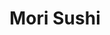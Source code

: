 ---
layout: place
title: "Mori Sushi"
permalink: /illinois/lake-in-the-hills/mori-sushi.html
stateAbbr: IL
stateName: Illinois
cityName: Lake in the Hills
seo:
  name: "Mori Sushi"
  type: Restaurant
  links: https://morisushirestaurant.com/
description: "Casual sushi spot with traditional & creative entrees, including mori rolls & black rice. Mori Sushi serves delicious sushi in Lake in the Hills, Illinois. Try fresh Japanese dishes for a great dining experience. Available for takeout, delivery, and dinner."
place_id: ChIJLVOHHnoSD4gRg7_C6eEwTuM
photos:
  - name: >-
      places/ChIJLVOHHnoSD4gRg7_C6eEwTuM/photos/AeeoHcIba8FntDJmUc2eFNdhyhRdRJwvLOxeN0w_Yu2H53zDnRZ12RXtM-nZBR9ptyO5dVFzhdleAMppYaNcVgGpsFNs9brt9hsVF1CA0Pd8FHU5rWrGnu-XznXeeB5gtHrUlN9-hXMNYP90cEAoqpAzOBUeGf8LfHmi2akMjVlj2ba8xQ7DBUVIOuFxF0WqlFmdR9x1GBXnJY4tfh06Qoq6QgeRGvHGO3iduKQresvdDEde7_GhxMzlz-IQmvWhqf8NDUWjgt03VvUKjGf6PGtJ_ghy3HivaXEDT9xhTFbwdU0lwg
    widthPx: 550
    heightPx: 310
    authorAttributions:
      - displayName: Mori Sushi
        uri: https://maps.google.com/maps/contrib/106699933816709213946
        photoUri: >-
          https://lh3.googleusercontent.com/a-/ALV-UjWB5jdnuUyXX2GUHnmO_RqqqqY_hbZAV70885U4mfZdvvN5ZCzc=s100-p-k-no-mo
    flagContentUri: >-
      https://www.google.com/local/imagery/report/?cb_client=maps_api_places.places_api&image_key=!1e10!2sAF1QipPhPlF5Pg8yjjIZMigSn4hnLcHqhNwlN8dgJgDi&hl=en-US
    googleMapsUri: >-
      https://www.google.com/maps/place//data=!3m4!1e2!3m2!1sAF1QipPhPlF5Pg8yjjIZMigSn4hnLcHqhNwlN8dgJgDi!2e10!4m2!3m1!1s0x880f127a1e87532d:0xe34e30e1e9c2bf83
  - name: >-
      places/ChIJLVOHHnoSD4gRg7_C6eEwTuM/photos/AeeoHcJ5DFBph1Abgp5Re6P4BX-hSwCnCW-lAMzXkPZRnKh1XscJhq6M_PzSADFi-zfHvm-2V0nTmqnXDoqNvUE0gxrM-UG1guP7pEZMemSVhJKCtTRrPf0U0q2kKgh70Bgp0Gt1LtOY8T725t-JmO3njykW9YQAUc4E1s7CTyzl5EA-Kur57rSIOedgO3bmD_97khr_fAuc1A_Nh8SyESuRJ_cNSewZAmxyN6vTIOri4WVGIz4sI7-jRCMWYCJOG-Uk-8X-ComI4899ZZer4-BbQEGrnxpu8kY3nvPhBuA5b3oqqw
    widthPx: 1600
    heightPx: 900
    authorAttributions:
      - displayName: Mori Sushi
        uri: https://maps.google.com/maps/contrib/106699933816709213946
        photoUri: >-
          https://lh3.googleusercontent.com/a-/ALV-UjWB5jdnuUyXX2GUHnmO_RqqqqY_hbZAV70885U4mfZdvvN5ZCzc=s100-p-k-no-mo
    flagContentUri: >-
      https://www.google.com/local/imagery/report/?cb_client=maps_api_places.places_api&image_key=!1e10!2sAF1QipOaYnw_-JGn1VdFAyqCrSW1qL6LWA9iY0MoYO1o&hl=en-US
    googleMapsUri: >-
      https://www.google.com/maps/place//data=!3m4!1e2!3m2!1sAF1QipOaYnw_-JGn1VdFAyqCrSW1qL6LWA9iY0MoYO1o!2e10!4m2!3m1!1s0x880f127a1e87532d:0xe34e30e1e9c2bf83
  - name: >-
      places/ChIJLVOHHnoSD4gRg7_C6eEwTuM/photos/AeeoHcLWHhI9zvPcwXFojeXMgIfR45gXVkmri0VTuRpdxdvWTy7uvV_X8ChpPTnKJJMxnkOQay7syGd_LPbBx8S1tpDwvYGQGef651z5wz6WpCkfpz0by_Z9mMQDY9BflfQp9z4MPgh9ZSjH48Md4rfq24WrF-qA7NB56uRjdSf3E_F9RvnwEKEvRvPBJbcWw-irxkIvBgzG2i6kEQbqxIC_2tWVmF82kygTLIa2YHKcfg3y47FZZrZg1Pu7Kq7On9GL2Wz68vvM6DeiieLECAncV0G8Do0M3qLdcJp2k8G0xhTEKf01fPvTCYyN3J6RJNFSjG1ArD6AWWUGiJrFmUTCqDZTvVI88wEJb7XTd9FbUqPMrvO3qPo8CSPbM5WMtKkdeI24cjKKQ7oFjd7auOZrmWuUSazpsQ1QNy441j0zoW00w2H-
    widthPx: 4032
    heightPx: 3024
    authorAttributions:
      - displayName: Jules S. Ro (Jules)
        uri: https://maps.google.com/maps/contrib/100069694868039395747
        photoUri: >-
          https://lh3.googleusercontent.com/a-/ALV-UjVlkCRgo5omLkKmVobiSTBK7YImaeMuMk7XlBzV5t7P7JwsWVYJMQ=s100-p-k-no-mo
    flagContentUri: >-
      https://www.google.com/local/imagery/report/?cb_client=maps_api_places.places_api&image_key=!1e10!2sCIHM0ogKEICAgIDr87vT1wE&hl=en-US
    googleMapsUri: >-
      https://www.google.com/maps/place//data=!3m4!1e2!3m2!1sCIHM0ogKEICAgIDr87vT1wE!2e10!4m2!3m1!1s0x880f127a1e87532d:0xe34e30e1e9c2bf83
  - name: >-
      places/ChIJLVOHHnoSD4gRg7_C6eEwTuM/photos/AeeoHcLSY7f3-lbeG8jc2wsD_8ifQtwiQ1W5NQe7Lfpjt0Qfx8GW9BbyuhbInZEMo75I-k4Q4o55mENehWS-jOJ4bUBzqRWndK6Ed6Z191KWGYQub9Bq8_bgk6Y30LMQrem3QxRZRLmfAmyVCjEsOmLn7QOrDCX2DZKsjzw-m0t1nkCU3D9c7Fq9Z7S710qijWx3fcuajkSRXag75sGxNFMcugT-I4P_p_BXH9sxYk6uwDVKiS92jLAduoJveLQMA9n-mmkIAlCNXmruyMY6aqIBKgHcqWXEPUcNKgaeezRvREd7AA
    widthPx: 3264
    heightPx: 2450
    authorAttributions:
      - displayName: Mori Sushi
        uri: https://maps.google.com/maps/contrib/106699933816709213946
        photoUri: >-
          https://lh3.googleusercontent.com/a-/ALV-UjWB5jdnuUyXX2GUHnmO_RqqqqY_hbZAV70885U4mfZdvvN5ZCzc=s100-p-k-no-mo
    flagContentUri: >-
      https://www.google.com/local/imagery/report/?cb_client=maps_api_places.places_api&image_key=!1e10!2sAF1QipOAEJC5n86pbMUCUYzrJyb_CwNAQ_SlMgdBUNZN&hl=en-US
    googleMapsUri: >-
      https://www.google.com/maps/place//data=!3m4!1e2!3m2!1sAF1QipOAEJC5n86pbMUCUYzrJyb_CwNAQ_SlMgdBUNZN!2e10!4m2!3m1!1s0x880f127a1e87532d:0xe34e30e1e9c2bf83
  - name: >-
      places/ChIJLVOHHnoSD4gRg7_C6eEwTuM/photos/AeeoHcKXmuhtcEQvbJiVe71lPQoP4-3SbPKIvaw2dYK1Sb1yZfUZZr5IFbEq2fJkwoTwbEXlWRwXaF9TmBk3ZcaTDrKNpBy3rUDUwL5JpazrvkBsN9CcvPV2Imk2wXJLf4uyqoQWs8uM-Pr46ffsde66reUNPQyvQucJzVT0bOMGKOngRvXzhFh6hAiOmXrCdwZwr4mccMngg-oH_zYekyuRjbnJg7b699ZC-oJ7g9F4drahsVWqlN4iySQUC9kxgBnixUvF8KKhS6-DFlMCtI9jlysAvMk-IgZYFasYjLwYktn-RbnjohxBKkbBswRXPan5QpmtpfObrTQKNd1I3ls70Zcv4w1VUpHtu4ur9XqVU_vAcutmKHm5aNCzMa03hjcWJ01-Csg0xUW5qPuEVhjJAnFR8z7fpRb-92hgd9VT_4majklI
    widthPx: 3000
    heightPx: 4000
    authorAttributions:
      - displayName: Patrick Page
        uri: https://maps.google.com/maps/contrib/103465965798553753185
        photoUri: >-
          https://lh3.googleusercontent.com/a/ACg8ocLO2iS9cWKDIo9rNHm3d9AymI4xnRpw6Dri0Zo1NlFJl9xdJQ=s100-p-k-no-mo
    flagContentUri: >-
      https://www.google.com/local/imagery/report/?cb_client=maps_api_places.places_api&image_key=!1e10!2sCIHM0ogKEICAgICnxJWqqQE&hl=en-US
    googleMapsUri: >-
      https://www.google.com/maps/place//data=!3m4!1e2!3m2!1sCIHM0ogKEICAgICnxJWqqQE!2e10!4m2!3m1!1s0x880f127a1e87532d:0xe34e30e1e9c2bf83
  - name: >-
      places/ChIJLVOHHnoSD4gRg7_C6eEwTuM/photos/AeeoHcJMZlYeKcy2TzGm5Ubxx-bVxofP6jioOfDpCEMPxXdmbuf159kmlTcydiIsO-o9pp0voxozMyE4gV1N_QCtYXxZhFTKW5mCQydlmdgmm4OZzfhyp2uNqhiHrMu5TFi-FXyoCiW53mG3s7Xt0Zlk65IpHY47pObamf2djdQRCoVVoiKtYon3PYALIFos6vS6aLd9bz_cYauxBh1ZR_Qjpq-bEBZq95P6LhgH9x_KQtqGj7D-r8miRMXcX-yHhzIgLIvUig7Idn5AeiKquUG9RO51JzNS5btBQK5dXnASgKMyaQ
    widthPx: 1600
    heightPx: 900
    authorAttributions:
      - displayName: Mori Sushi
        uri: https://maps.google.com/maps/contrib/106699933816709213946
        photoUri: >-
          https://lh3.googleusercontent.com/a-/ALV-UjWB5jdnuUyXX2GUHnmO_RqqqqY_hbZAV70885U4mfZdvvN5ZCzc=s100-p-k-no-mo
    flagContentUri: >-
      https://www.google.com/local/imagery/report/?cb_client=maps_api_places.places_api&image_key=!1e10!2sAF1QipMy1MzfEyv1bdCWX6wAcZITMqglbaPtna6qdHw1&hl=en-US
    googleMapsUri: >-
      https://www.google.com/maps/place//data=!3m4!1e2!3m2!1sAF1QipMy1MzfEyv1bdCWX6wAcZITMqglbaPtna6qdHw1!2e10!4m2!3m1!1s0x880f127a1e87532d:0xe34e30e1e9c2bf83
  - name: >-
      places/ChIJLVOHHnoSD4gRg7_C6eEwTuM/photos/AeeoHcLuCPLM68x5_qA78RP_cbj_KOAgOdz_Jol3EOnQigIddxfLcOZ4oCXjRAXOKzELYdKwHj8RXdBVmom9Sav43iPdycbQOT1g3M_yJr72U63UuIcLxFN4S6FvozynS3gG0cMsJlV_fU7WuUi9LtcfWe0ZjOSjG5W76Vu6T-EHZwtlTRyWvS9VWbAm_veDe2RR9_DAn7hhg1RM7X9ZlL38VB9C6ytyqtJnCSMHGliVIhmCXsizutF6t7vl5btZKk-DhoPK3PwYqxBmQlUYaZ2h4SB39shYkaK2MPjlLqwByv2Da4L4s_Il9wA5KPpbqR2VgcMfU6Z6RQZzDDuLOjAfHXqwSRdL47GKHwkiIFA2pAbEG7U2P-XPuxwgabU_WOMVkgFoRj-gRZ-j9ZmVNPkXZA61on3w9qNgt8odpSnEape-Pt_I
    widthPx: 3024
    heightPx: 4032
    authorAttributions:
      - displayName: Jules S. Ro (Jules)
        uri: https://maps.google.com/maps/contrib/100069694868039395747
        photoUri: >-
          https://lh3.googleusercontent.com/a-/ALV-UjVlkCRgo5omLkKmVobiSTBK7YImaeMuMk7XlBzV5t7P7JwsWVYJMQ=s100-p-k-no-mo
    flagContentUri: >-
      https://www.google.com/local/imagery/report/?cb_client=maps_api_places.places_api&image_key=!1e10!2sCIHM0ogKEICAgIDr8_vysgE&hl=en-US
    googleMapsUri: >-
      https://www.google.com/maps/place//data=!3m4!1e2!3m2!1sCIHM0ogKEICAgIDr8_vysgE!2e10!4m2!3m1!1s0x880f127a1e87532d:0xe34e30e1e9c2bf83
  - name: >-
      places/ChIJLVOHHnoSD4gRg7_C6eEwTuM/photos/AeeoHcJug38H1tsaPvgGtKqdkkKf21_D41DwDLRB7n_DvOZBC4DDIIAxKZ2u9m4vou6PuiPcbrjeJ_ObMk6iAgdGk4G9qjc5o2Sv2q5k8XEEQWTbz7FExbfey4vByaJlGlU7i5_CkJIQo1zqWHpGECObawZSfjlduWaEaZemZT62INwimmmNzVb76MzODJS94qpK3vRSJkq_6USjad8prdU2Gcw5pErrboskNSC-GnwOGYlH9iyJKdD69tCdzkOmgjveJp3DbkYhL9It7LObXcqt6VfmnsKf18xcnHQk7RBXsmMuPA
    widthPx: 2703
    heightPx: 2703
    authorAttributions:
      - displayName: Mori Sushi
        uri: https://maps.google.com/maps/contrib/106699933816709213946
        photoUri: >-
          https://lh3.googleusercontent.com/a-/ALV-UjWB5jdnuUyXX2GUHnmO_RqqqqY_hbZAV70885U4mfZdvvN5ZCzc=s100-p-k-no-mo
    flagContentUri: >-
      https://www.google.com/local/imagery/report/?cb_client=maps_api_places.places_api&image_key=!1e10!2sAF1QipNlzXmMd62jWO9uGdGrlmn3rEFwYlNeVEW0skKd&hl=en-US
    googleMapsUri: >-
      https://www.google.com/maps/place//data=!3m4!1e2!3m2!1sAF1QipNlzXmMd62jWO9uGdGrlmn3rEFwYlNeVEW0skKd!2e10!4m2!3m1!1s0x880f127a1e87532d:0xe34e30e1e9c2bf83
  - name: >-
      places/ChIJLVOHHnoSD4gRg7_C6eEwTuM/photos/AeeoHcJBDUdteuKrDaI6iULaRMZDzTTQhs7Q-DYQpmKEkuFBSwUbjGQr37vifrp7wx2vC1poe82AVN6LSeR_DRhYceTxB78G6esX89TekPj3b2FkZawsP7BohWHHwngCVaUSLnA68UxVq_eIPcpe50ftrApsPOJdcjNVmHDzX8M-QB4wbiosPilpAcm3P6E6W6tOGdk1Cd9o0i9qoTwyiNu-gSjHTXV9jD_1ibkAn1vYjsC06r5OMIxZrXJMgEL7NrOZF4WaKXykKng-9q4dSRsTIItKWSre0DNjhgUrlklQo0SvXw
    widthPx: 3024
    heightPx: 3780
    authorAttributions:
      - displayName: Mori Sushi
        uri: https://maps.google.com/maps/contrib/106699933816709213946
        photoUri: >-
          https://lh3.googleusercontent.com/a-/ALV-UjWB5jdnuUyXX2GUHnmO_RqqqqY_hbZAV70885U4mfZdvvN5ZCzc=s100-p-k-no-mo
    flagContentUri: >-
      https://www.google.com/local/imagery/report/?cb_client=maps_api_places.places_api&image_key=!1e10!2sAF1QipNcdJOjf8U9FReCj1m5xD7-Mo_UAfd6GMlJ25LP&hl=en-US
    googleMapsUri: >-
      https://www.google.com/maps/place//data=!3m4!1e2!3m2!1sAF1QipNcdJOjf8U9FReCj1m5xD7-Mo_UAfd6GMlJ25LP!2e10!4m2!3m1!1s0x880f127a1e87532d:0xe34e30e1e9c2bf83
  - name: >-
      places/ChIJLVOHHnoSD4gRg7_C6eEwTuM/photos/AeeoHcKgoG_NvKnsU3qnBhdLwyxqAdwEY89NYD3ThuwMYJVZ9s0bG5_WFo3zsuCB5cHZq1XE__3RGebCJxtPlpmXE1xEhE3ZgQOo-ZGeX_GVxqQK4T5RpFhNwq1MoOiSjCuAo3qX6XwFZDVYRZgeIxMRekhh6bs2ubsjiWjTt11qF8zXYuBG_-iwziszU-WacNwCObM3fvqdM8s3GnpfceG0vec1Gg3oa60QnzwNCF9FfnLORxPTF5kaZLf7t_H7-PMC31IuNIQQsRcY6XcKoCOKkZQ8PALyEWGY2pwVuEOb9o35HQ
    widthPx: 1600
    heightPx: 900
    authorAttributions:
      - displayName: Mori Sushi
        uri: https://maps.google.com/maps/contrib/106699933816709213946
        photoUri: >-
          https://lh3.googleusercontent.com/a-/ALV-UjWB5jdnuUyXX2GUHnmO_RqqqqY_hbZAV70885U4mfZdvvN5ZCzc=s100-p-k-no-mo
    flagContentUri: >-
      https://www.google.com/local/imagery/report/?cb_client=maps_api_places.places_api&image_key=!1e10!2sAF1QipOhVtc5T_L9C5mJvQg6i0dgX6O-EJsONWIND4lE&hl=en-US
    googleMapsUri: >-
      https://www.google.com/maps/place//data=!3m4!1e2!3m2!1sAF1QipOhVtc5T_L9C5mJvQg6i0dgX6O-EJsONWIND4lE!2e10!4m2!3m1!1s0x880f127a1e87532d:0xe34e30e1e9c2bf83
address: 2124 W Algonquin Rd, Lake in the Hills, IL 60156, USA
street: 2124 W Algonquin Rd
city: Lake in the Hills
state: IL
zip: '60156'
country: USA
neighborhood: null
latitude: '42.176174'
longitude: '-88.327412'
accessibility_options:
  wheelchairAccessibleParking: true
  wheelchairAccessibleEntrance: true
  wheelchairAccessibleRestroom: true
  wheelchairAccessibleSeating: true
business_status: OPERATIONAL
name: Mori Sushi
google_maps_links:
  directionsUri: >-
    https://www.google.com/maps/dir//''/data=!4m7!4m6!1m1!4e2!1m2!1m1!1s0x880f127a1e87532d:0xe34e30e1e9c2bf83!3e0
  placeUri: https://maps.google.com/?cid=16379082641640701827
  writeAReviewUri: >-
    https://www.google.com/maps/place//data=!4m3!3m2!1s0x880f127a1e87532d:0xe34e30e1e9c2bf83!12e1
  reviewsUri: >-
    https://www.google.com/maps/place//data=!4m4!3m3!1s0x880f127a1e87532d:0xe34e30e1e9c2bf83!9m1!1b1
  photosUri: >-
    https://www.google.com/maps/place//data=!4m3!3m2!1s0x880f127a1e87532d:0xe34e30e1e9c2bf83!10e5
primary_type: Sushi Restaurant
opening_hours:
  regular: null
  current: null
secondary_opening_hours:
  regular:
    weekdayDescriptions: null
    type: null
  current:
    weekdayDescriptions: null
    type: null
phone: (847) 854-4909
price_level: PRICE_LEVEL_MODERATE
price_range: null
rating: '4.4'
rating_count: 0
website: https://morisushirestaurant.com/
reviews:
  - name: >-
      places/ChIJLVOHHnoSD4gRg7_C6eEwTuM/reviews/ChdDSUhNMG9nS0VJQ0FnSUNYNF83azFnRRAB
    relativePublishTimeDescription: 5 months ago
    rating: 5
    text:
      text: >-
        The sushi was great! Cute restaurant with great atmosphere and friendly
        service. Would definitely come here again. Also the garlic parmesan
        edamame was *chefs kiss*
      languageCode: en
    originalText:
      text: >-
        The sushi was great! Cute restaurant with great atmosphere and friendly
        service. Would definitely come here again. Also the garlic parmesan
        edamame was *chefs kiss*
      languageCode: en
    authorAttribution:
      displayName: Adeline Robinson Bihlmaier
      uri: https://www.google.com/maps/contrib/100858686758543254805/reviews
      photoUri: >-
        https://lh3.googleusercontent.com/a-/ALV-UjXBG57BKnJsR3YiCr6eooM4oiJN3YMdlsNvwVfRT_63D39ziopdTQ=s128-c0x00000000-cc-rp-mo-ba4
    publishTime: '2024-10-20T03:35:16.931146Z'
    flagContentUri: >-
      https://www.google.com/local/review/rap/report?postId=ChdDSUhNMG9nS0VJQ0FnSUNYNF83azFnRRAB&d=17924085&t=1
    googleMapsUri: >-
      https://www.google.com/maps/reviews/data=!4m6!14m5!1m4!2m3!1sChdDSUhNMG9nS0VJQ0FnSUNYNF83azFnRRAB!2m1!1s0x880f127a1e87532d:0xe34e30e1e9c2bf83
  - name: >-
      places/ChIJLVOHHnoSD4gRg7_C6eEwTuM/reviews/ChdDSUhNMG9nS0VJQ0FnSURQaXEyUDBnRRAB
    relativePublishTimeDescription: 4 months ago
    rating: 1
    text:
      text: >-
        How completely unprofessional and genuinely insane that we made
        reservations to eat here tonight for my wife's birthday. Only to have a
        poorly drawn sign saying you decided to close down for your daughters
        birthday? Why did you take reservations? Did you consider anyone else's
        special days? Clearly not, because you would have notified your
        customers, you didn't though. What a joke.
      languageCode: en
    originalText:
      text: >-
        How completely unprofessional and genuinely insane that we made
        reservations to eat here tonight for my wife's birthday. Only to have a
        poorly drawn sign saying you decided to close down for your daughters
        birthday? Why did you take reservations? Did you consider anyone else's
        special days? Clearly not, because you would have notified your
        customers, you didn't though. What a joke.
      languageCode: en
    authorAttribution:
      displayName: Douglas Kasza
      uri: https://www.google.com/maps/contrib/108446657023158653479/reviews
      photoUri: >-
        https://lh3.googleusercontent.com/a-/ALV-UjWh75iL_24KDCLM99h1-N_uzlXKSXCwteoR096jfdK6QX4AGp9s=s128-c0x00000000-cc-rp-mo
    publishTime: '2024-11-30T23:45:01.738582Z'
    flagContentUri: >-
      https://www.google.com/local/review/rap/report?postId=ChdDSUhNMG9nS0VJQ0FnSURQaXEyUDBnRRAB&d=17924085&t=1
    googleMapsUri: >-
      https://www.google.com/maps/reviews/data=!4m6!14m5!1m4!2m3!1sChdDSUhNMG9nS0VJQ0FnSURQaXEyUDBnRRAB!2m1!1s0x880f127a1e87532d:0xe34e30e1e9c2bf83
  - name: >-
      places/ChIJLVOHHnoSD4gRg7_C6eEwTuM/reviews/ChZDSUhNMG9nS0VJQ0FnSURVdmZLbFVREAE
    relativePublishTimeDescription: 3 weeks ago
    rating: 5
    text:
      text: >-
        Great food and everyone in our party kept saying "wow". We ordered all
        specially rolls and the chef really impressed us. Found our favorite
        sushi spot in the area.

        Edit: years later this is still our favorite sushi place in McHenry
        County.
      languageCode: en
    originalText:
      text: >-
        Great food and everyone in our party kept saying "wow". We ordered all
        specially rolls and the chef really impressed us. Found our favorite
        sushi spot in the area.

        Edit: years later this is still our favorite sushi place in McHenry
        County.
      languageCode: en
    authorAttribution:
      displayName: Dustin Krueger
      uri: https://www.google.com/maps/contrib/110604689130470032591/reviews
      photoUri: >-
        https://lh3.googleusercontent.com/a/ACg8ocJ_Xu1y7CLvmxBCQm7mN-xKxD7Ay9GmWgpTo8_fbuUl14WsZx0=s128-c0x00000000-cc-rp-mo-ba4
    publishTime: '2025-03-22T23:49:13.570395Z'
    flagContentUri: >-
      https://www.google.com/local/review/rap/report?postId=ChZDSUhNMG9nS0VJQ0FnSURVdmZLbFVREAE&d=17924085&t=1
    googleMapsUri: >-
      https://www.google.com/maps/reviews/data=!4m6!14m5!1m4!2m3!1sChZDSUhNMG9nS0VJQ0FnSURVdmZLbFVREAE!2m1!1s0x880f127a1e87532d:0xe34e30e1e9c2bf83
  - name: >-
      places/ChIJLVOHHnoSD4gRg7_C6eEwTuM/reviews/ChdDSUhNMG9nS0VJQ0FnSURQMl9ib3R3RRAB
    relativePublishTimeDescription: 4 months ago
    rating: 5
    text:
      text: >-
        One of the best sushi places around! 4.5 stars due to being pricey…
        Authentic sushi and creative rolls. Not your typical fast food sushi
        like the other places nearby. This place stands out with its delicious
        specialty rolls. Great preparation and presentation. Although this place
        can get pricey if you have a big appetite—- usually around $100 for two
        without drinks…
      languageCode: en
    originalText:
      text: >-
        One of the best sushi places around! 4.5 stars due to being pricey…
        Authentic sushi and creative rolls. Not your typical fast food sushi
        like the other places nearby. This place stands out with its delicious
        specialty rolls. Great preparation and presentation. Although this place
        can get pricey if you have a big appetite—- usually around $100 for two
        without drinks…
      languageCode: en
    authorAttribution:
      displayName: Amman Ahmad
      uri: https://www.google.com/maps/contrib/116111927418035324501/reviews
      photoUri: >-
        https://lh3.googleusercontent.com/a-/ALV-UjVAIoIfxWolDh7vzExn-4kofKv-0djnOYEKOAWb55IWXg2Q20Dr=s128-c0x00000000-cc-rp-mo
    publishTime: '2024-12-05T20:32:45.269509Z'
    flagContentUri: >-
      https://www.google.com/local/review/rap/report?postId=ChdDSUhNMG9nS0VJQ0FnSURQMl9ib3R3RRAB&d=17924085&t=1
    googleMapsUri: >-
      https://www.google.com/maps/reviews/data=!4m6!14m5!1m4!2m3!1sChdDSUhNMG9nS0VJQ0FnSURQMl9ib3R3RRAB!2m1!1s0x880f127a1e87532d:0xe34e30e1e9c2bf83
  - name: >-
      places/ChIJLVOHHnoSD4gRg7_C6eEwTuM/reviews/ChZDSUhNMG9nS0VJQ0FnSUR2OEw2UGJREAE
    relativePublishTimeDescription: 3 months ago
    rating: 5
    text:
      text: >-
        This is a local restaurant owned by locals, with family values, AND some
        of the freshest sushi in the area. We have been ordering from Mori for
        years and have never been disappointed by their commitment to their
        customers, their genuine wish to satisfy their customers, and the
        quality of their sushi.

        Order directly from their site if you want delivery! They attend to
        every customer and call you back, even if they couldn’t answer the phone
        when you called.

        Everything is delicious, but try their sashimi and sushi!
      languageCode: en
    originalText:
      text: >-
        This is a local restaurant owned by locals, with family values, AND some
        of the freshest sushi in the area. We have been ordering from Mori for
        years and have never been disappointed by their commitment to their
        customers, their genuine wish to satisfy their customers, and the
        quality of their sushi.

        Order directly from their site if you want delivery! They attend to
        every customer and call you back, even if they couldn’t answer the phone
        when you called.

        Everything is delicious, but try their sashimi and sushi!
      languageCode: en
    authorAttribution:
      displayName: Brenda Brockland
      uri: https://www.google.com/maps/contrib/109244770586257270713/reviews
      photoUri: >-
        https://lh3.googleusercontent.com/a-/ALV-UjUpcM-iAYOFpAeVTnGltbKLBjWwo7L24qVWPlJG9SHufQhyqvw=s128-c0x00000000-cc-rp-mo
    publishTime: '2024-12-17T00:18:58.299304Z'
    flagContentUri: >-
      https://www.google.com/local/review/rap/report?postId=ChZDSUhNMG9nS0VJQ0FnSUR2OEw2UGJREAE&d=17924085&t=1
    googleMapsUri: >-
      https://www.google.com/maps/reviews/data=!4m6!14m5!1m4!2m3!1sChZDSUhNMG9nS0VJQ0FnSUR2OEw2UGJREAE!2m1!1s0x880f127a1e87532d:0xe34e30e1e9c2bf83
parking_options:
  freeParkingLot: true
  freeStreetParking: true
  valetParking: false
payment_options:
  acceptsCreditCards: true
  acceptsDebitCards: true
  acceptsCashOnly: false
  acceptsNfc: true
allow_dogs: null
curbside_pickup: true
delivery: true
dine_in: true
good_for_children: true
good_for_groups: true
good_for_sports: false
live_music: null
menu_for_children: false
outdoor_seating: false
reservable: true
restroom: true
serves_beer: true
serves_breakfast: false
serves_brunch: false
serves_cocktails: true
serves_coffee: null
serves_dinner: true
serves_dessert: true
serves_lunch: null
serves_vegetarian_food: true
serves_wine: true
takeout: true
update_category: essentials
summary: >-
  Casual sushi spot with traditional & creative entrees, including mori rolls &
  black rice.

---